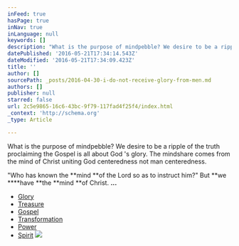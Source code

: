 ```yaml
---
inFeed: true
hasPage: true
inNav: true
inLanguage: null
keywords: []
description: "What is the purpose of mindpebble? We desire to be a ripple of the truth proclaiming the Gospel is all about God 's glory. The mindshare comes from the mind of Christ uniting God centeredness not man centeredness."
datePublished: '2016-05-21T17:34:14.543Z'
dateModified: '2016-05-21T17:34:09.423Z'
title: ''
author: []
sourcePath: _posts/2016-04-30-i-do-not-receive-glory-from-men.md
authors: []
publisher: null
starred: false
url: 2c5e9865-16c6-43bc-9f79-117fad4f25f4/index.html
_context: 'http://schema.org'
_type: Article

---
```

What is the purpose of mindpebble? We desire to be a ripple of the truth proclaiming the Gospel is all about God 's glory. The mindshare comes from the mind of Christ uniting God centeredness not man centeredness.

"Who has known the **mind **of the Lord so as to instruct him?" But **we ****have **the **mind **of Christ. **...**

* [Glory][0]
* [Treasure][0]
* [Gospel][1]
* [Transformation][2]
* [Power][3]
* [Spirit][4]
![](https://the-grid-user-content.s3-us-west-2.amazonaws.com/6b0042ac-be69-478a-a6b6-621ccd644ec8.jpg)

[0]: https://thegrid.ai/pebblegenesis/
[1]: https://thegrid.ai/pebblegenesis/the-real-revelation-is-to-have-the-understanding-of-the-know/
[2]: https://thegrid.ai/pebblegenesis/efccceaa-e207-4635-9092-5f2687e2d4e0/
[3]: https://thegrid.ai/pebblegenesis/what-no-eye-has-seen-what-no-ear-has-heard-and-what-no-hum/
[4]: http://biblehub.com/1_corinthians/2-15.htm